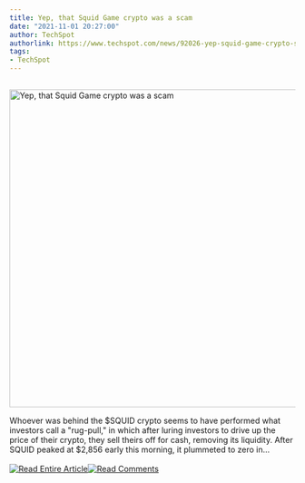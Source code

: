 ```yaml
---
title: Yep, that Squid Game crypto was a scam
date: "2021-11-01 20:27:00"
author: TechSpot
authorlink: https://www.techspot.com/news/92026-yep-squid-game-crypto-scam.html
tags:
- TechSpot
---
```

<a href="https://www.techspot.com/news/92026-yep-squid-game-crypto-scam.html" target="_blank"><img src="https://static.techspot.com/images2/news/ts3_thumbs/2021/10/2021-10-20-ts3_thumbs-946.jpg" width="800" height="560" style="padding: 15px 0" title="Yep, that Squid Game crypto was a scam" /></a><br />Whoever was behind the $SQUID crypto seems to have performed what investors call a "rug-pull," in which after luring investors to drive up the price of their crypto, they sell theirs off for cash, removing its liquidity. After SQUID peaked at $2,856 early this morning, it plummeted to zero in...<br /><br /><a href="https://www.techspot.com/news/92026-yep-squid-game-crypto-scam.html"><img src="https://static.techspot.com/images/rss/rss_buttons_01.png" border="0" alt="Read Entire Article" /></a><a href="https://www.techspot.com/news/92026-yep-squid-game-crypto-scam.html#comments"><img src="https://static.techspot.com/images/rss/rss_buttons_02.png" border="0" alt="Read Comments" /></a><br /><br />